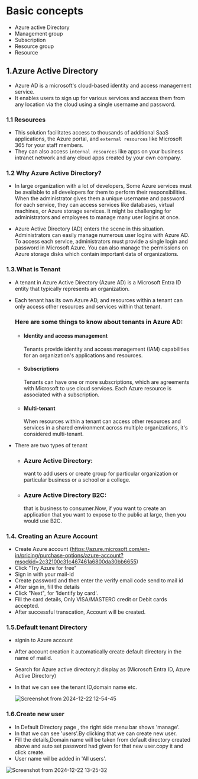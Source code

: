 

# Basic concepts

- Azure active Directory
- Management group
- Subscription
- Resource group
- Resource

## 1.Azure Active Directory
  
-  Azure AD is a microsoft's cloud-based identity and access management service.
- It enables users to sign up for various services and access them from any location via the cloud using a single username and password.
### 1.1 Resources

   - This solution facilitates access to thousands of additional SaaS applications, the Azure portal, and `external resources` like Microsoft 365 for your staff members. 
   - They can also access `internal resources` like apps on your business intranet network and any cloud apps created by your own company.

### 1.2  Why Azure Active Directory?
  - In large organization with a lot of developers, Some Azure services must be available to all developers for them to perform their responsibilities. When the administrator gives them a unique username and password for each service, they can access services like databases, virtual machines, or Azure storage services. It might be challenging for administrators and employees to manage many user logins at once. 

  - Azure Active Directory (AD) enters the scene in this situation. Administrators can easily manage numerous user logins with Azure AD. To access each service, administrators must provide a single login and password in Microsoft Azure. You can also manage the permissions on Azure storage disks which contain important data of organizations.

### 1.3.What is Tenant 
- A tenant in Azure Active Directory (Azure AD) is a Microsoft Entra ID entity that typically represents an organization.
- Each tenant has its own Azure AD, and resources within a tenant can only access other resources and services within that tenant. 
   ### Here are some things to know about tenants in Azure AD:
    - #### Identity and access management
       Tenants provide identity and access management (IAM) capabilities for an organization's applications and resources. 
    - #### Subscriptions
       Tenants can have one or more subscriptions, which are agreements with Microsoft to use cloud services. Each Azure resource is associated with a subscription. 
    - #### Multi-tenant
       When resources within a tenant can access other resources and services in a shared environment across multiple organizations, it's considered multi-tenant.
- There are two types of tenant
     
  - ### Azure Active Directory:
      want to add users or create group for particular organization or particular business or a school or a college.
  - ### Azure Active Directory B2C:
      that is business to consumer.Now, if you want to create an application that you want to expose to the public at large, then you would use B2C.

### 1.4. Creating an Azure Account

- Create Azure account (https://azure.microsoft.com/en-in/pricing/purchase-options/azure-account?msockid=2c32100c31c467461a6800da30bb6655)
- Click "Try Azure for free"
- Sign in with your mail-id
- Create password and then enter the verify email code send to mail id
- After sign in, fill the details
- Click "Next", for 'Identify by card'.
- Fill the card details, Only VISA/MASTERO credit or Debit cards accepted.
- After successful transcation, Account will be created.

### 1.5.Default tenant Directory
  
- signin to Azure account
- After account creation it automatically create default directory in the name of mailid.
- Search for Azure active directory,it display as (Microsoft Entra ID, Azure Active Directory)
- In that we can see the tenant ID,domain name etc.

  ![Screenshot from 2024-12-22 12-54-45](https://github.com/user-attachments/assets/0f748661-45bb-44a8-925b-c3f08356b6c5)


### 1.6.Create new user

- In Default Directory page , the right side menu bar shows 'manage'.
- In that we can see 'users'.By clicking that we can create new user.
- Fill the details,Domain name will be taken from default directory created above and auto set password had given for that new user.copy it and click create.
- User name wil be added in 'All users'.

 ![Screenshot from 2024-12-22 13-25-32](https://github.com/user-attachments/assets/84f64d53-367f-404a-ab13-1feeca1ebfaa)



    

